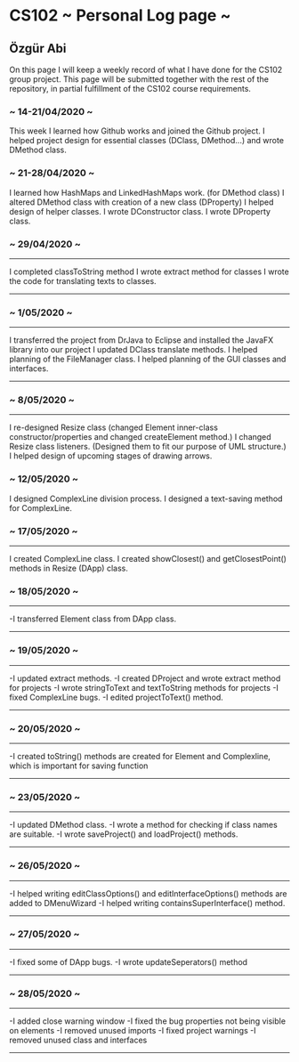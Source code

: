 # CS102 ~ Personal Log page ~

## Özgür Abi


On this page I will keep a weekly record of what I have done for the CS102 group project. This page will be submitted together with the rest of the repository, in partial fulfillment of the CS102 course requirements.

### ~ 14-21/04/2020 ~
This week I learned how Github works and joined the Github project.
I helped project design for essential classes (DClass, DMethod...) and wrote DMethod class.

### ~ 21-28/04/2020 ~
I learned how HashMaps and LinkedHashMaps work. (for DMethod class)
I altered DMethod class with creation of a new class (DProperty)
I helped design of helper classes.
I wrote DConstructor class.
I wrote DProperty class. 

### ~ 29/04/2020 ~
****

I completed classToString method
I wrote extract method for classes
I wrote the code for translating texts to classes.

****

###  ~ 1/05/2020 ~
****

I transferred the project from DrJava to Eclipse and installed the JavaFX library into our project
I updated DClass translate methods.
I helped planning of the FileManager class.
I helped planning of the GUI classes and interfaces.

****

### ~ 8/05/2020 ~
****

I re-designed Resize class (changed Element inner-class constructor/properties and changed createElement method.)
I changed Resize class listeners. (Designed them to fit our purpose of UML structure.)
I helped design of upcoming stages of drawing arrows.

### ~ 12/05/2020 ~

I designed ComplexLine division process.
I designed a text-saving method for ComplexLine.

### ~ 17/05/2020 ~
****
I created ComplexLine class.
I created showClosest() and getClosestPoint() methods in Resize (DApp) class.

### ~ 18/05/2020 ~
****

-I transferred Element class from DApp class.

****

### ~ 19/05/2020 ~
****

-I updated extract methods.
-I created DProject and wrote extract method for projects
-I wrote stringToText and textToString methods for projects
-I fixed ComplexLine bugs.
-I edited projectToText() method.

****

### ~ 20/05/2020 ~
****
-I created toString() methods are created for Element and Complexline, which is important for saving function

****

### ~ 23/05/2020 ~
****

-I updated DMethod class.
-I wrote a method for checking if class names are suitable.
-I wrote saveProject() and loadProject() methods.

****

### ~ 26/05/2020 ~
****

-I helped writing editClassOptions() and editInterfaceOptions() methods are added to DMenuWizard
-I helped writing containsSuperInterface() method.
****

### ~ 27/05/2020 ~
****

-I fixed some of DApp bugs.
-I wrote updateSeperators() method
****

### ~ 28/05/2020 ~
****

-I added close warning window
-I fixed the bug properties not being visible on elements
-I removed unused imports
-I fixed project warnings
-I removed unused class and interfaces
****